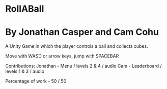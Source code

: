 # RollABall

# By Jonathan Casper and Cam Cohu

A Unity Game in which the player controls a ball and collects cubes.

Move with WASD or arrow keys, jump with SPACEBAR

Contributions: 
Jonathan - Menu / levels 2 & 4 / audio
Cam - Leaderboard / levels 1 & 3 / audio

Percentage of work - 50 / 50
